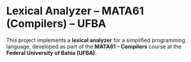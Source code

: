 # Lexical Analyzer – MATA61 (Compilers) – UFBA

This project implements a **lexical analyzer** for a simplified programming language, developed as part of the **MATA61 – Compilers** course at the **Federal University of Bahia (UFBA)**.
